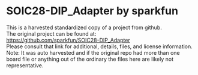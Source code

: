 
# SOIC28-DIP_Adapter by sparkfun  
This is a harvested standardized copy of a project from github.  
The original project can be found at:  
https://github.com/sparkfun/SOIC28-DIP_Adapter  
Please consult that link for additional, details, files, and license information.  
Note: It was auto harvested and if the original repo had more than one board file or anything out of the ordinary the files here are likely not representative.  
    